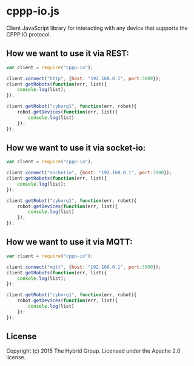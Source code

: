 # cppp-io.js

Client JavaScript library for interacting with any device that supports the CPPP.IO protocol.

## How we want to use it via REST:

```javascript
var client = require("cppp-io");

client.connect("http", {host: "192.168.0.1", port:3000});
client.getRobots(function(err, list){
	console.log(list);
});

client.getRobot("cyborg1", function(err, robot){
	robot.getDevices(function(err, list){
		console.log(list)
	});
});
```

## How we want to use it via socket-io:

```javascript
var client = require("cppp-io");

client.connect("socketio", {host: "192.168.0.1", port:3000});
client.getRobots(function(err, list){
	console.log(list);
});

client.getRobot("cyborg1", function(err, robot){
	robot.getDevices(function(err, list){
		console.log(list)
	});
});
```

## How we want to use it via MQTT:

```javascript
var client = require("cppp-io");

client.connect("mqtt", {host: "192.168.0.1", port:3000});
client.getRobots(function(err, list){
	console.log(list);
});

client.getRobot("cyborg1", function(err, robot){
	robot.getDevices(function(err, list){
		console.log(list)
	});
});
```


## License
Copyright (c) 2015 The Hybrid Group. Licensed under the Apache 2.0 license.
